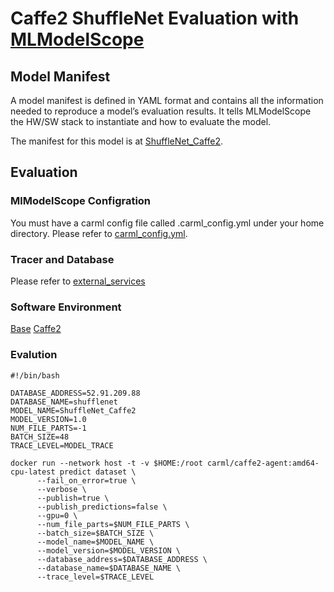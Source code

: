 # Caffe2 ShuffleNet Evaluation with [MLModelScope](http://docs.mlmodelscope.org)

## Model Manifest

A model manifest is defined in YAML format and contains all the information needed to reproduce a model’s evaluation results. It tells MLModelScope the HW/SW stack to instantiate and how to evaluate the model.

The manifest for this model is at [ShuffleNet_Caffe2](https://github.com/rai-project/caffe2/blob/master/builtin_models/ShuffleNet_Caffe2.yml).

## Evaluation

### MlModelScope Configration

You must have a carml config file called .carml_config.yml under your home directory. Please refer to [carml_config.yml](https://docs.mlmodelscope.org/installation/configuration/).

### Tracer and Database

Please refer to [external_services](https://docs.mlmodelscope.org/installation/source/external_services/)

### Software Environment

[Base](https://github.com/rai-project/dlframework/blob/master/dockerfiles/base/Dockerfile.amd64_cpu)
[Caffe2](https://github.com/rai-project/go-caffe2/blob/master/dockerfiles/Dockerfile.amd64_cpu)

### Evalution

```
#!/bin/bash

DATABASE_ADDRESS=52.91.209.88
DATABASE_NAME=shufflenet
MODEL_NAME=ShuffleNet_Caffe2
MODEL_VERSION=1.0
NUM_FILE_PARTS=-1
BATCH_SIZE=48
TRACE_LEVEL=MODEL_TRACE

docker run --network host -t -v $HOME:/root carml/caffe2-agent:amd64-cpu-latest predict dataset \
      --fail_on_error=true \
      --verbose \
      --publish=true \
      --publish_predictions=false \
      --gpu=0 \
      --num_file_parts=$NUM_FILE_PARTS \
      --batch_size=$BATCH_SIZE \
      --model_name=$MODEL_NAME \
      --model_version=$MODEL_VERSION \
      --database_address=$DATABASE_ADDRESS \
      --database_name=$DATABASE_NAME \
      --trace_level=$TRACE_LEVEL
```
